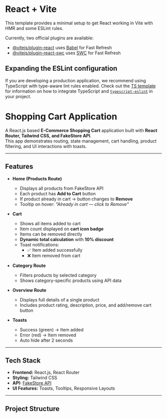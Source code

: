 # React + Vite

This template provides a minimal setup to get React working in Vite with HMR and some ESLint rules.

Currently, two official plugins are available:

- [@vitejs/plugin-react](https://github.com/vitejs/vite-plugin-react/blob/main/packages/plugin-react) uses [Babel](https://babeljs.io/) for Fast Refresh
- [@vitejs/plugin-react-swc](https://github.com/vitejs/vite-plugin-react/blob/main/packages/plugin-react-swc) uses [SWC](https://swc.rs/) for Fast Refresh

## Expanding the ESLint configuration

If you are developing a production application, we recommend using TypeScript with type-aware lint rules enabled. Check out the [TS template](https://github.com/vitejs/vite/tree/main/packages/create-vite/template-react-ts) for information on how to integrate TypeScript and [`typescript-eslint`](https://typescript-eslint.io) in your project.

#  Shopping Cart Application

A React.js based **E-Commerce Shopping Cart** application built with **React Router, Tailwind CSS, and FakeStore API**.  
This app demonstrates routing, state management, cart handling, product filtering, and UI interactions with toasts.

---

##  Features

- **Home (Products Route)**
  - Displays all products from FakeStore API
  - Each product has **Add to Cart** button
  - If product already in cart → button changes to **Remove**
  - Tooltip on hover: *"Already in cart — click to Remove"*

- **Cart**
  - Shows all items added to cart
  - Item count displayed on **cart icon badge**
  - Items can be removed directly
  - **Dynamic total calculation** with **10% discount**
  - Toast notifications:
    - ✅ Item added successfully
    - ❌ Item removed from cart

- **Category Route**
  - Filters products by selected category
  - Shows category-specific products using API data

- **Overview Route**
  - Displays full details of a single product
  - Includes product rating, description, price, and add/remove cart button

- **Toasts**
  - Success (green) → Item added
  - Error (red) → Item removed
  - Auto hide after 2 seconds

---

##  Tech Stack

- **Frontend:** React.js, React Router
- **Styling:** Tailwind CSS
- **API:** [FakeStore API](https://fakestoreapi.com/)
- **UI Features:** Toasts, Tooltips, Responsive Layouts

---

##  Project Structure

